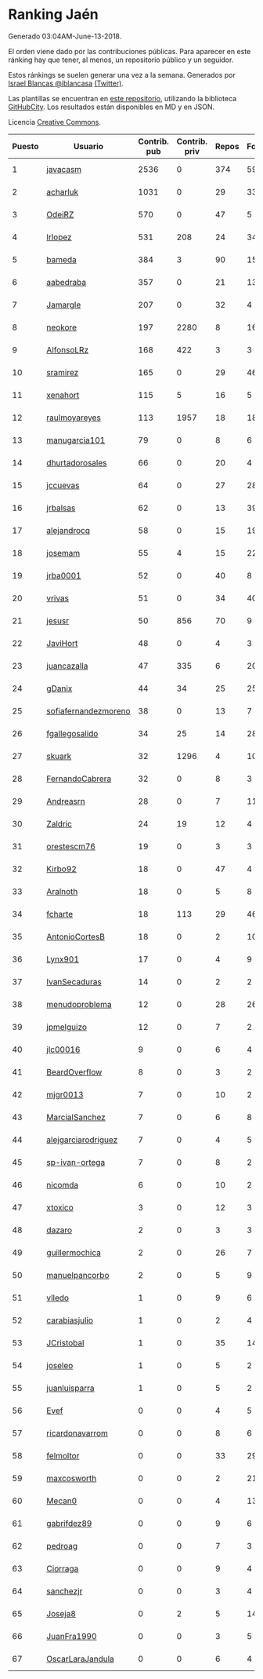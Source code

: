 # Ranking Jaén

Generado 03:04AM-June-13-2018.

El orden viene dado por las contribuciones públicas. Para aparecer en este ránking hay que tener, al menos, un repositorio público y un seguidor.

Estos ránkings se suelen generar una vez a la semana. Generados por [Israel Blancas @iblancasa](https://github.com/iblancasa/) [(Twitter)](https://twitter.com/iblancasa).

Las plantillas se encuentran en [este repositorio](https://github.com/iblancasa/GH-Spanish-Ranking), utilizando la biblioteca [GitHubCity](https://github.com/iblancasa/GitHubCity). Los resultados están disponibles en MD y en JSON.

Licencia [Creative Commons](https://creativecommons.org/licenses/by/4.0/).

| Puesto   |  Usuario  | Contrib. pub | Contrib. priv |Repos| Followers | Desde |  Avatar  |
|----------|-----------|--------------|---------------|-----|-----------|-------|----------|
|1|[javacasm](https://github.com/javacasm)|2536|0|374|59|2013-03-12|![javacasm](https://avatars0.githubusercontent.com/u/3841695)|
|2|[acharluk](https://github.com/acharluk)|1031|0|29|33|2013-08-03|![acharluk](https://avatars0.githubusercontent.com/u/5154281)|
|3|[OdeiRZ](https://github.com/OdeiRZ)|570|0|47|5|2014-10-01|![OdeiRZ](https://avatars3.githubusercontent.com/u/8981290)|
|4|[lrlopez](https://github.com/lrlopez)|531|208|24|34|2011-01-04|![lrlopez](https://avatars3.githubusercontent.com/u/547387)|
|5|[bameda](https://github.com/bameda)|384|3|90|157|2011-06-26|![bameda](https://avatars1.githubusercontent.com/u/877218)|
|6|[aabedraba](https://github.com/aabedraba)|357|0|21|13|2017-04-19|![aabedraba](https://avatars2.githubusercontent.com/u/27779735)|
|7|[Jamargle](https://github.com/Jamargle)|207|0|32|4|2015-03-24|![Jamargle](https://avatars3.githubusercontent.com/u/11638357)|
|8|[neokore](https://github.com/neokore)|197|2280|8|16|2011-07-25|![neokore](https://avatars3.githubusercontent.com/u/938057)|
|9|[AlfonsoLRz](https://github.com/AlfonsoLRz)|168|422|3|3|2016-10-02|![AlfonsoLRz](https://avatars2.githubusercontent.com/u/22580397)|
|10|[sramirez](https://github.com/sramirez)|165|0|29|46|2010-12-02|![sramirez](https://avatars0.githubusercontent.com/u/506548)|
|11|[xenahort](https://github.com/xenahort)|115|5|16|5|2016-03-30|![xenahort](https://avatars3.githubusercontent.com/u/18160833)|
|12|[raulmoyareyes](https://github.com/raulmoyareyes)|113|1957|18|18|2012-08-04|![raulmoyareyes](https://avatars2.githubusercontent.com/u/2096266)|
|13|[manugarcia101](https://github.com/manugarcia101)|79|0|8|6|2017-09-22|![manugarcia101](https://avatars2.githubusercontent.com/u/32204662)|
|14|[dhurtadorosales](https://github.com/dhurtadorosales)|66|0|20|4|2016-09-19|![dhurtadorosales](https://avatars3.githubusercontent.com/u/22294592)|
|15|[jccuevas](https://github.com/jccuevas)|64|0|27|28|2013-04-10|![jccuevas](https://avatars3.githubusercontent.com/u/4116619)|
|16|[jrbalsas](https://github.com/jrbalsas)|62|0|13|39|2010-08-07|![jrbalsas](https://avatars1.githubusercontent.com/u/356995)|
|17|[alejandrocq](https://github.com/alejandrocq)|58|0|15|19|2010-05-20|![alejandrocq](https://avatars2.githubusercontent.com/u/282431)|
|18|[josemam](https://github.com/josemam)|55|4|15|22|2015-03-14|![josemam](https://avatars1.githubusercontent.com/u/11481209)|
|19|[jrba0001](https://github.com/jrba0001)|52|0|40|8|2016-07-17|![jrba0001](https://avatars0.githubusercontent.com/u/20506159)|
|20|[vrivas](https://github.com/vrivas)|51|0|34|40|2012-12-14|![vrivas](https://avatars3.githubusercontent.com/u/3046042)|
|21|[jesusr](https://github.com/jesusr)|50|856|70|9|2011-12-11|![jesusr](https://avatars1.githubusercontent.com/u/1256168)|
|22|[JaviHort](https://github.com/JaviHort)|48|0|4|3|2018-01-04|![JaviHort](https://avatars2.githubusercontent.com/u/35100351)|
|23|[juancazalla](https://github.com/juancazalla)|47|335|6|20|2015-03-24|![juancazalla](https://avatars3.githubusercontent.com/u/11631002)|
|24|[gDanix](https://github.com/gDanix)|44|34|25|25|2011-10-10|![gDanix](https://avatars0.githubusercontent.com/u/1117657)|
|25|[sofiafernandezmoreno](https://github.com/sofiafernandezmoreno)|38|0|13|7|2014-11-21|![sofiafernandezmoreno](https://avatars2.githubusercontent.com/u/9881063)|
|26|[fgallegosalido](https://github.com/fgallegosalido)|34|25|14|28|2015-03-24|![fgallegosalido](https://avatars1.githubusercontent.com/u/11628855)|
|27|[skuark](https://github.com/skuark)|32|1296|4|10|2010-10-26|![skuark](https://avatars3.githubusercontent.com/u/454382)|
|28|[FernandoCabrera](https://github.com/FernandoCabrera)|32|0|8|3|2017-09-13|![FernandoCabrera](https://avatars3.githubusercontent.com/u/31919710)|
|29|[Andreasrn](https://github.com/Andreasrn)|28|0|7|11|2016-03-31|![Andreasrn](https://avatars1.githubusercontent.com/u/18190696)|
|30|[Zaldric](https://github.com/Zaldric)|24|19|12|4|2016-03-29|![Zaldric](https://avatars0.githubusercontent.com/u/18138275)|
|31|[orestescm76](https://github.com/orestescm76)|19|0|3|3|2016-09-04|![orestescm76](https://avatars2.githubusercontent.com/u/21990645)|
|32|[Kirbo92](https://github.com/Kirbo92)|18|0|47|4|2011-01-12|![Kirbo92](https://avatars2.githubusercontent.com/u/559575)|
|33|[Aralnoth](https://github.com/Aralnoth)|18|0|5|8|2011-04-06|![Aralnoth](https://avatars2.githubusercontent.com/u/712551)|
|34|[fcharte](https://github.com/fcharte)|18|113|29|46|2014-08-05|![fcharte](https://avatars0.githubusercontent.com/u/8365501)|
|35|[AntonioCortesB](https://github.com/AntonioCortesB)|18|0|2|10|2016-09-15|![AntonioCortesB](https://avatars0.githubusercontent.com/u/22213551)|
|36|[Lynx901](https://github.com/Lynx901)|17|0|4|9|2014-11-11|![Lynx901](https://avatars0.githubusercontent.com/u/9676003)|
|37|[IvanSecaduras](https://github.com/IvanSecaduras)|14|0|2|2|2015-09-25|![IvanSecaduras](https://avatars2.githubusercontent.com/u/14834225)|
|38|[menudoproblema](https://github.com/menudoproblema)|12|0|28|26|2011-08-12|![menudoproblema](https://avatars3.githubusercontent.com/u/976187)|
|39|[jpmelguizo](https://github.com/jpmelguizo)|12|0|7|2|2013-01-29|![jpmelguizo](https://avatars0.githubusercontent.com/u/3415524)|
|40|[jlc00016](https://github.com/jlc00016)|9|0|6|4|2015-06-05|![jlc00016](https://avatars1.githubusercontent.com/u/12764652)|
|41|[BeardOverflow](https://github.com/BeardOverflow)|8|0|3|2|2013-04-13|![BeardOverflow](https://avatars1.githubusercontent.com/u/4147595)|
|42|[mjgr0013](https://github.com/mjgr0013)|7|0|10|2|2014-10-01|![mjgr0013](https://avatars2.githubusercontent.com/u/8981247)|
|43|[MarcialSanchez](https://github.com/MarcialSanchez)|7|0|6|8|2015-10-03|![MarcialSanchez](https://avatars0.githubusercontent.com/u/14955899)|
|44|[alejgarciarodriguez](https://github.com/alejgarciarodriguez)|7|0|4|5|2015-12-19|![alejgarciarodriguez](https://avatars0.githubusercontent.com/u/16359911)|
|45|[sp-ivan-ortega](https://github.com/sp-ivan-ortega)|7|0|8|2|2016-02-22|![sp-ivan-ortega](https://avatars0.githubusercontent.com/u/17408727)|
|46|[nicomda](https://github.com/nicomda)|6|0|10|2|2013-06-13|![nicomda](https://avatars1.githubusercontent.com/u/4690565)|
|47|[xtoxico](https://github.com/xtoxico)|3|0|12|3|2012-08-07|![xtoxico](https://avatars0.githubusercontent.com/u/2110997)|
|48|[dazaro](https://github.com/dazaro)|2|0|3|3|2014-10-08|![dazaro](https://avatars1.githubusercontent.com/u/9086676)|
|49|[guillermochica](https://github.com/guillermochica)|2|0|26|7|2014-10-20|![guillermochica](https://avatars3.githubusercontent.com/u/9317092)|
|50|[manuelpancorbo](https://github.com/manuelpancorbo)|2|0|5|9|2014-11-04|![manuelpancorbo](https://avatars1.githubusercontent.com/u/9550738)|
|51|[vlledo](https://github.com/vlledo)|1|0|9|6|2011-03-28|![vlledo](https://avatars3.githubusercontent.com/u/695429)|
|52|[carabiasjulio](https://github.com/carabiasjulio)|1|0|2|4|2013-10-15|![carabiasjulio](https://avatars2.githubusercontent.com/u/5690273)|
|53|[JCristobal](https://github.com/JCristobal)|1|0|35|14|2014-09-23|![JCristobal](https://avatars3.githubusercontent.com/u/8878426)|
|54|[joseleo](https://github.com/joseleo)|1|0|5|2|2015-03-19|![joseleo](https://avatars2.githubusercontent.com/u/11560011)|
|55|[juanluisparra](https://github.com/juanluisparra)|1|0|5|2|2016-09-19|![juanluisparra](https://avatars0.githubusercontent.com/u/22294638)|
|56|[Evef](https://github.com/Evef)|0|0|4|5|2012-12-15|![Evef](https://avatars1.githubusercontent.com/u/3052550)|
|57|[ricardonavarrom](https://github.com/ricardonavarrom)|0|0|8|6|2012-11-20|![ricardonavarrom](https://avatars2.githubusercontent.com/u/2845589)|
|58|[felmoltor](https://github.com/felmoltor)|0|0|33|29|2011-06-13|![felmoltor](https://avatars2.githubusercontent.com/u/846513)|
|59|[maxcosworth](https://github.com/maxcosworth)|0|0|2|21|2010-09-06|![maxcosworth](https://avatars1.githubusercontent.com/u/389437)|
|60|[Mecan0](https://github.com/Mecan0)|0|0|4|13|2013-06-11|![Mecan0](https://avatars1.githubusercontent.com/u/4668637)|
|61|[gabrifdez89](https://github.com/gabrifdez89)|0|0|9|6|2013-02-26|![gabrifdez89](https://avatars0.githubusercontent.com/u/3704317)|
|62|[pedroag](https://github.com/pedroag)|0|0|7|3|2013-09-23|![pedroag](https://avatars1.githubusercontent.com/u/5517655)|
|63|[Ciorraga](https://github.com/Ciorraga)|0|0|9|4|2013-11-08|![Ciorraga](https://avatars1.githubusercontent.com/u/5888071)|
|64|[sanchezjr](https://github.com/sanchezjr)|0|0|3|4|2013-12-17|![sanchezjr](https://avatars0.githubusercontent.com/u/6205905)|
|65|[Joseja8](https://github.com/Joseja8)|0|2|5|14|2014-07-12|![Joseja8](https://avatars0.githubusercontent.com/u/8145991)|
|66|[JuanFra1990](https://github.com/JuanFra1990)|0|0|3|5|2015-10-22|![JuanFra1990](https://avatars2.githubusercontent.com/u/15248743)|
|67|[OscarLaraJandula](https://github.com/OscarLaraJandula)|0|0|6|4|2016-09-19|![OscarLaraJandula](https://avatars0.githubusercontent.com/u/22294687)|
